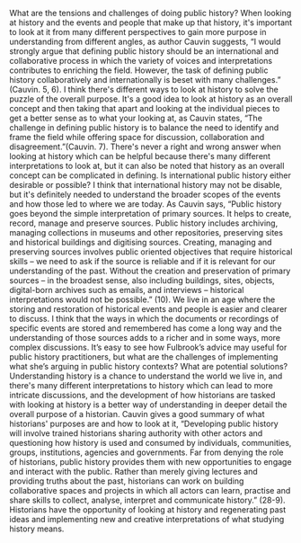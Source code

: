 What are the tensions and challenges of doing public history? When looking at history and the events and people that make up that history, it's important to look at it from many different perspectives to gain more purpose in understanding from different angles, as author Cauvin suggests, “I would strongly argue that defining public history should be an international and collaborative process in which the variety of voices and interpretations contributes to enriching the field. 
However, the task of defining public history collaboratively and internationally is beset with many challenges.” (Cauvin. 5, 6).
I think there's different ways to look at history to solve the puzzle of the overall purpose. It's a good idea to look at history as an overall concept and then taking that apart and looking at the individual pieces to get a better sense as to what your looking at, as Cauvin states, “The challenge in defining public history is to balance the need to identify and frame the field while offering space for discussion, collaboration and disagreement.”(Cauvin. 7).
There's never a right and wrong answer when looking at history which can be helpful because there's many different interpretations to look at, but it can also be noted that history as an overall concept can be complicated in defining. 
Is international public history either desirable or possible? I think that international history may not be disable, but it's definitely needed to understand the broader scopes of the events and how those led to where we are today. 
As Cauvin says, “Public history goes beyond the simple interpretation of primary sources. It helps to create, record, manage and preserve sources. 
Public history includes archiving, managing collections in museums and other repositories, preserving sites and historical buildings and digitising sources. 
Creating, managing and preserving sources involves public oriented objectives that require historical skills – we need to ask if the source is reliable and if it is relevant for our understanding of the past. 
Without the creation and preservation of primary sources – in the broadest sense, also including buildings, sites, objects, digital-born archives such as emails, and interviews – historical interpretations would not be possible.” (10). 
We live in an age where the storing and restoration of historical events and people is easier and clearer to discuss. I think that the ways in which the documents or recordings of specific events are stored and remembered has come a long way and the understanding of those sources adds to a richer and in some ways, more complex discussions. 
It’s easy to see how Fulbrook’s advice may useful for public history practitioners, but what are the challenges of implementing what she’s arguing in public history contexts? 
What are potential solutions? Understanding history is a chance to understand the world we live in, and there's many different interpretations to history which can lead to more intricate discussions, and the development of how historians are tasked with looking at history is a better way of understanding in deeper detail the overall purpose of a historian. 
Cauvin gives a good summary of what historians' purposes are and how to look at it, “Developing public history will involve trained historians sharing authority with other actors and questioning how history is used and consumed by individuals, communities, groups, institutions, agencies and governments. 
Far from denying the role of historians, public history provides them with new opportunities to engage and interact with the public. Rather than merely giving lectures and providing truths about the past, historians can work on building collaborative spaces and projects in which all actors can learn, practise and share skills to collect, analyse, interpret and communicate history.” (28-9). 
Historians have the opportunity of looking at history and regenerating past ideas and implementing new and creative interpretations of what studying history means.
